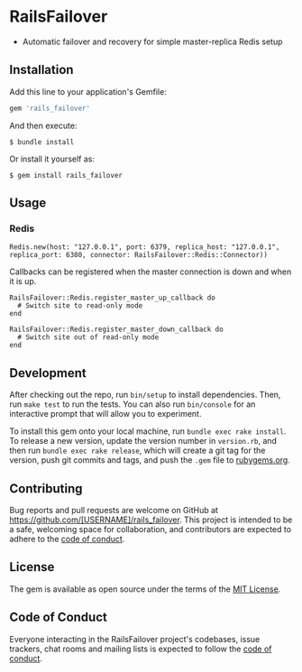# RailsFailover

* Automatic failover and recovery for simple master-replica Redis setup

## Installation

Add this line to your application's Gemfile:

```ruby
gem 'rails_failover'
```

And then execute:

    $ bundle install

Or install it yourself as:

    $ gem install rails_failover

## Usage

### Redis

```
Redis.new(host: "127.0.0.1", port: 6379, replica_host: "127.0.0.1", replica_port: 6380, connector: RailsFailover::Redis::Connector))
```

Callbacks can be registered when the master connection is down and when it is up.


```
RailsFailover::Redis.register_master_up_callback do
  # Switch site to read-only mode
end

RailsFailover::Redis.register_master_down_callback do
  # Switch site out of read-only mode
end
```

## Development

After checking out the repo, run `bin/setup` to install dependencies. Then, run `make test` to run the tests. You can also run `bin/console` for an interactive prompt that will allow you to experiment.

To install this gem onto your local machine, run `bundle exec rake install`. To release a new version, update the version number in `version.rb`, and then run `bundle exec rake release`, which will create a git tag for the version, push git commits and tags, and push the `.gem` file to [rubygems.org](https://rubygems.org).

## Contributing

Bug reports and pull requests are welcome on GitHub at https://github.com/[USERNAME]/rails_failover. This project is intended to be a safe, welcoming space for collaboration, and contributors are expected to adhere to the [code of conduct](https://github.com/[USERNAME]/rails_failover/blob/master/CODE_OF_CONDUCT.md).


## License

The gem is available as open source under the terms of the [MIT License](https://opensource.org/licenses/MIT).

## Code of Conduct

Everyone interacting in the RailsFailover project's codebases, issue trackers, chat rooms and mailing lists is expected to follow the [code of conduct](https://github.com/[USERNAME]/rails_failover/blob/master/CODE_OF_CONDUCT.md).
